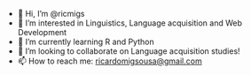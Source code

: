 - 👋 Hi, I’m @ricmigs
- 👀 I’m interested in Linguistics, Language acquisition and Web Development 
- 🌱 I’m currently learning R and Python
- 💞️ I’m looking to collaborate on Language acquisition studies!
- 📫 How to reach me: ricardomigsousa@gmail.com

<!---
ricmigs/ricmigs is a ✨ special ✨ repository because its `README.md` (this file) appears on your GitHub profile.
You can click the Preview link to take a look at your changes.
--->
